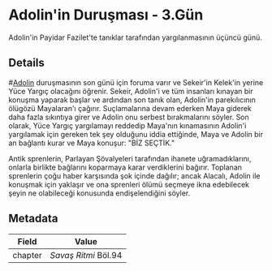 # Adolin'in Duruşması - 3.Gün
Adolin'in Payidar Fazilet'te tanıklar tarafından yargılanmasının üçüncü günü.

## Details
#[Adolin](characters/adolin) duruşmasının son günü için foruma varır ve Sekeir'in Kelek'in yerine Yüce Yargıç olacağını öğrenir. Sekeir, Adolin'i ve tüm insanları kınayan bir konuşma yaparak başlar ve ardından son tanık olan, Adolin'in parekılıcının ölügözü Mayalaran'ı çağırır. Suçlamalarına devam ederken Maya giderek daha fazla sıkıntıya girer ve Adolin onu serbest bırakmalarını söyler. Son olarak, Yüce Yargıç yargılamayı reddedip Maya'nın kınamasının Adolin'i yargılamak için gereken tek şey olduğunu iddia ettiğinde, Maya ve Adolin bir an bağlantı kurar ve Maya konuşur:  "BİZ SEÇTİK."

Antik sprenlerin, Parlayan Şövalyeleri tarafından ihanete uğramadıklarını, onlarla birlikte bağlarını koparmaya karar verdiklerini bağırır. Toplanan sprenlerin çoğu haber karşısında şok içinde dağılır; ancak Alacalı, Adolin ile konuşmak için yaklaşır ve ona sprenleri ölümü seçmeye ikna edebilecek şeyin ne olabileceği konusunda endişelendiğini söyler.

## Metadata
| Field | Value |
| ----- | ----- |
| chapter | *Savaş Ritmi* Böl.94 |
